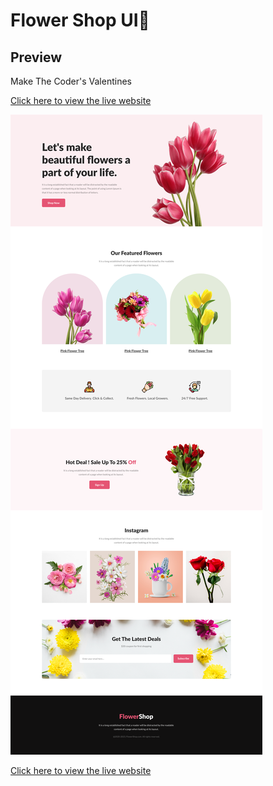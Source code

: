 # Flower Shop UI🌼

## Preview
Make The Coder's Valentines

[Click here to view the live website](https://shahrukkabir.github.io/developer-portfolio/)

![Preview Image](website_design.png)

[Click here to view the live website](https://shahrukkabir.github.io/developer-portfolio/)